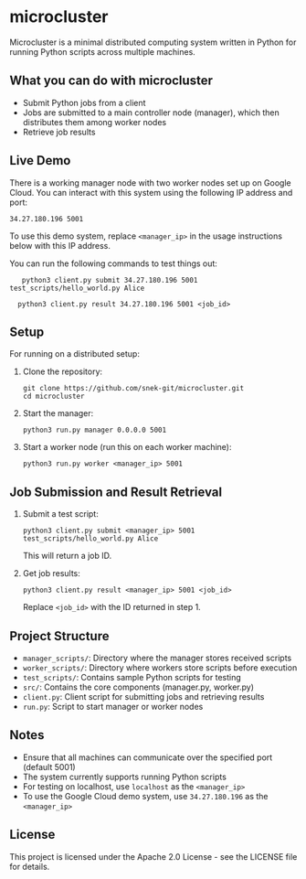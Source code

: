 # microcluster

Microcluster is a minimal distributed computing system written in Python for running Python scripts across multiple machines.

## What you can do with microcluster

- Submit Python jobs from a client
- Jobs are submitted to a main controller node (manager), which then distributes them among worker nodes
- Retrieve job results

## Live Demo

There is a working manager node with two worker nodes set up on Google Cloud. You can interact with this system using the following IP address and port:

```
34.27.180.196 5001
```

To use this demo system, replace `<manager_ip>` in the usage instructions below with this IP address.

You can run the following commands to test things out:

```
   python3 client.py submit 34.27.180.196 5001 test_scripts/hello_world.py Alice
```
 ```
   python3 client.py result 34.27.180.196 5001 <job_id>
```


## Setup

For running on a distributed setup:

1. Clone the repository:
   ```
   git clone https://github.com/snek-git/microcluster.git
   cd microcluster
   ```

2. Start the manager:
   ```
   python3 run.py manager 0.0.0.0 5001
   ```

3. Start a worker node (run this on each worker machine):
   ```
   python3 run.py worker <manager_ip> 5001
   ```

## Job Submission and Result Retrieval

1. Submit a test script:
   ```
   python3 client.py submit <manager_ip> 5001 test_scripts/hello_world.py Alice
   ```
   This will return a job ID.

2. Get job results:
   ```
   python3 client.py result <manager_ip> 5001 <job_id>
   ```
   Replace `<job_id>` with the ID returned in step 1.

## Project Structure

- `manager_scripts/`: Directory where the manager stores received scripts
- `worker_scripts/`: Directory where workers store scripts before execution
- `test_scripts/`: Contains sample Python scripts for testing
- `src/`: Contains the core components (manager.py, worker.py)
- `client.py`: Client script for submitting jobs and retrieving results
- `run.py`: Script to start manager or worker nodes

## Notes

- Ensure that all machines can communicate over the specified port (default 5001)
- The system currently supports running Python scripts
- For testing on localhost, use `localhost` as the `<manager_ip>`
- To use the Google Cloud demo system, use `34.27.180.196` as the `<manager_ip>`

## License

This project is licensed under the Apache 2.0 License - see the LICENSE file for details.
